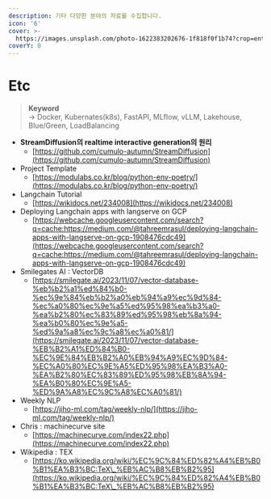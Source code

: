 ```yaml
---
description: 기타 다양한 분야의 자료를 수집합니다.
icon: '6'
cover: >-
  https://images.unsplash.com/photo-1622383202676-1f818f0f1b74?crop=entropy&cs=srgb&fm=jpg&ixid=M3wxOTcwMjR8MHwxfHNlYXJjaHwzfHxldGN8ZW58MHx8fHwxNzMwNjIwNzI5fDA&ixlib=rb-4.0.3&q=85
coverY: 0
---
```


# Etc

> **Keyword**\
> \-> Docker, Kubernates(k8s), FastAPI, MLflow, vLLM, Lakehouse, Blue/Green, LoadBalancing

* **StreamDiffusion의 realtime interactive generation의 원리**
  * [https://github.com/cumulo-autumn/StreamDiffusion](https://github.com/cumulo-autumn/StreamDiffusion)
* Project Template
  * [https://modulabs.co.kr/blog/python-env-poetry/](https://modulabs.co.kr/blog/python-env-poetry/)
* Langchain Tutorial
  * [https://wikidocs.net/234008](https://wikidocs.net/234008)
* Deploying Langchain apps with langserve on GCP
  * [https://webcache.googleusercontent.com/search?q=cache:https://medium.com/@tahreemrasul/deploying-langchain-apps-with-langserve-on-gcp-1908476cdc49](https://webcache.googleusercontent.com/search?q=cache:https://medium.com/@tahreemrasul/deploying-langchain-apps-with-langserve-on-gcp-1908476cdc49)
* Smilegates AI : VectorDB
  * [https://smilegate.ai/2023/11/07/vector-database-%eb%b2%a1%ed%84%b0-%ec%9e%84%eb%b2%a0%eb%94%a9%ec%9d%84-%ec%a0%80%ec%9e%a5%ed%95%98%ea%b3%a0-%ea%b2%80%ec%83%89%ed%95%98%eb%8a%94-%ea%b0%80%ec%9e%a5-%ed%9a%a8%ec%9c%a8%ec%a0%81/](https://smilegate.ai/2023/11/07/vector-database-%EB%B2%A1%ED%84%B0-%EC%9E%84%EB%B2%A0%EB%94%A9%EC%9D%84-%EC%A0%80%EC%9E%A5%ED%95%98%EA%B3%A0-%EA%B2%80%EC%83%89%ED%95%98%EB%8A%94-%EA%B0%80%EC%9E%A5-%ED%9A%A8%EC%9C%A8%EC%A0%81/)
* Weekly NLP
  * [https://jiho-ml.com/tag/weekly-nlp/](https://jiho-ml.com/tag/weekly-nlp/)
* Chris : machinecurve site
  * [https://machinecurve.com/index22.php](https://machinecurve.com/index22.php)
* Wikipedia : TEX
  * [https://ko.wikipedia.org/wiki/%EC%9C%84%ED%82%A4%EB%B0%B1%EA%B3%BC:TeX\_%EB%AC%B8%EB%B2%95](https://ko.wikipedia.org/wiki/%EC%9C%84%ED%82%A4%EB%B0%B1%EA%B3%BC:TeX\_%EB%AC%B8%EB%B2%95)

